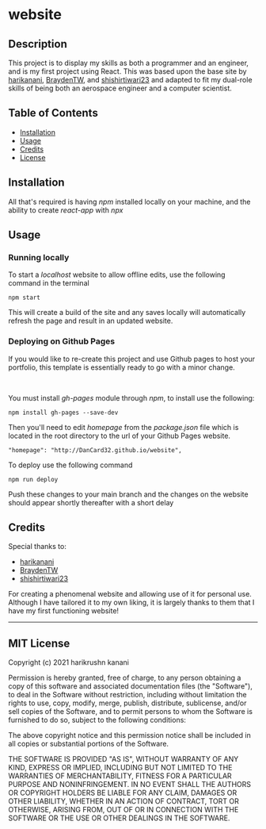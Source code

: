 # website

## Description

This project is to display my skills as both a programmer and an engineer, and is my first project using React. This was based upon the base site by [harikanani](https://github.com/harikanani), [BraydenTW](https://github.com/BraydenTW), and [shishirtiwari23](https://github.com/shishirtiwari23) and adapted to fit my dual-role skills of being both an aerospace engineer and a computer scientist.

## Table of Contents

- [Installation](#installation)
- [Usage](#usage)
- [Credits](#credits)
- [License](#license)

## Installation

All that's required is having _npm_ installed locally on your machine, and the ability to create _react-app_ with _npx_

## Usage

### Running locally

To start a _localhost_ website to allow offline edits, use the following command in the terminal

```
npm start
```

This will create a build of the site and any saves locally will automatically refresh the page and result in an updated website.

### Deploying on Github Pages

If you would like to re-create this project and use Github pages to host your portfolio, this template is essentially ready to go with a minor change.

<br />

You must install _gh-pages_ module through _npm_, to install use the following:

```
npm install gh-pages --save-dev
```

Then you'll need to edit _homepage_ from the _package.json_ file which is located in the root directory to the url of your Github Pages website.

```
"homepage": "http://DanCard32.github.io/website",
```

To deploy use the following command

```
npm run deploy
```

Push these changes to your main branch and the changes on the website should appear shortly thereafter with a short delay

## Credits

Special thanks to:

- [harikanani](https://github.com/harikanani)
- [BraydenTW](https://github.com/BraydenTW)
- [shishirtiwari23](https://github.com/shishirtiwari23)

For creating a phenomenal website and allowing use of it for personal use. Although I have tailored it to my own liking, it is largely thanks to them that I have my first functioning website!

---

## MIT License

Copyright (c) 2021 harikrushn kanani

Permission is hereby granted, free of charge, to any person obtaining a copy
of this software and associated documentation files (the "Software"), to deal
in the Software without restriction, including without limitation the rights
to use, copy, modify, merge, publish, distribute, sublicense, and/or sell
copies of the Software, and to permit persons to whom the Software is
furnished to do so, subject to the following conditions:

The above copyright notice and this permission notice shall be included in all
copies or substantial portions of the Software.

THE SOFTWARE IS PROVIDED "AS IS", WITHOUT WARRANTY OF ANY KIND, EXPRESS OR
IMPLIED, INCLUDING BUT NOT LIMITED TO THE WARRANTIES OF MERCHANTABILITY,
FITNESS FOR A PARTICULAR PURPOSE AND NONINFRINGEMENT. IN NO EVENT SHALL THE
AUTHORS OR COPYRIGHT HOLDERS BE LIABLE FOR ANY CLAIM, DAMAGES OR OTHER
LIABILITY, WHETHER IN AN ACTION OF CONTRACT, TORT OR OTHERWISE, ARISING FROM,
OUT OF OR IN CONNECTION WITH THE SOFTWARE OR THE USE OR OTHER DEALINGS IN THE
SOFTWARE.
